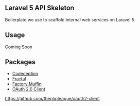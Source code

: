 ## Laravel 5 API Skeleton
Boilerplate we use to scaffold internal web services on Laravel 5.

## Usage
Coming Soon

## Packages
* [Codeception](http://codeception.com/)
* [Fractal](https://github.com/thephpleague/fractal)
* [Factory Muffin](https://github.com/thephpleague/factory-muffin)
* [OAuth 2.0 Client](https://github.com/thephpleague/oauth2-client)

https://github.com/thephpleague/oauth2-client